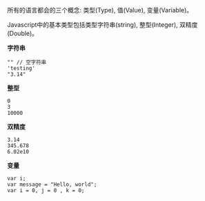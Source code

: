 所有的语言都会的三个概念: 类型(Type), 值(Value), 变量(Variable)。

Javascript中的基本类型包括类型字符串(string), 整型(Integer), 双精度(Double)。

**字符串**
```
"" // 空字符串
'testing'
"3.14"
```

**整型**
```
0
3
10000
```

**双精度**
```
3.14
345.678
6.02e10
```

**变量**
```
var i;
var message = "Hello, world";
var i = 0, j = 0 , k = 0;
```
